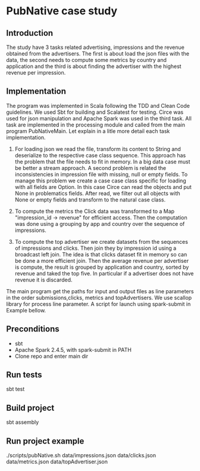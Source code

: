 # PubNative case study

## Introduction

The study have 3 tasks related advertising, impressions and the revenue obtained from the 
advertisers. The first is about load the json files with the data, the second needs to compute
some metrics by country and application and the third is about finding the advertiser with the
 highest revenue per impression.
 
 ##  Implementation
 
 The program was implemented in Scala following the TDD and Clean Code guidelines. We used Sbt for building 
 and Scalatest for testing. Circe was used for json manipulation and Apache Spark was used in the 
 third task. All task are implemented in the processing module and called from the main program PubNativeMain. 
 Let explain in a litle more detail each task implementation.
 
 1. For loading json we read the file, transform its content to String and deserialize to 
 the respective case class sequence. This approach has the problem that the file needs to fit in memory.
 In a big data case must be better a stream approach. A second problem is related the inconsistencies
 in impression file with missing, null or empty fields. To manage this problem we create a case
 case class specific for loading with all fields are Option. In this case Circe can read the objects and put None in 
 problematics fields. After read, we filter out all objects with None
 or empty fields and transform to the natural case class.
  
 1. To compute the metrics the Click data was transformed to a Map "impression_id -> revenue" for efficient access. 
 Then the computation was done using a grouping by app and country over the sequence of impressions.
 
 1. To compute the top advertiser we create datasets from the sequences of impressions and clicks. Then join they by 
 impression id using a broadcast left join. The idea is that clicks dataset fit in memory so can be done a more efficient 
 join. Then the average revenue per advertiser is compute, the result is grouped by application and country, sorted by revenue and taked 
 the top five. In particular if a advertiser does not have revenue it is discarded.
 
 The main program get the paths for input and output files as line parameters in the order submissions,clicks, metrics
 and topAdvertisers. We use scallop library for process line parameter. A script for launch using spark-submit in 
 Example bellow.
 
 ## Preconditions
 
 * sbt
 * Apache Spark 2.4.5, with spark-submit in PATH
 * Clone repo and enter main dir
 
 ## Run tests
 
 sbt test
 
 ## Build project
 
 sbt assembly
 
 ## Run project example
 
 ./scripts/pubNative.sh data/impressions.json data/clicks.json data/metrics.json data/topAdvertiser.json
 
 